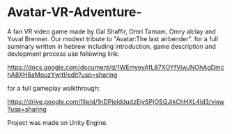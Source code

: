# Avatar-VR-Adventure-
A fan VR video game made by Gal Shaffir, Omri Tamam, Omry alclay and Yuval Brenner.
Our modest tribute to "Avatar:The last airbender".
for a full summary written in hebrew including introduction, game description and devlopment process use following link:

https://docs.google.com/document/d/1WEmyeyAfL87XOYfViwJNOhAgDmchA8XH8aMquzYwitI/edit?usp=sharing

for a full gameplay walkthrough:

https://drive.google.com/file/d/1nDPjelddudzEiySPjOSQJikChHXL4ld3/view?usp=sharing

Project was made on Unity Engine.

